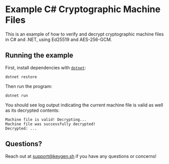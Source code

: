 # Example C# Cryptographic Machine Files

This is an example of how to verify and decrypt cryptographic machine files in C#
and .NET, using Ed25519 and AES-256-GCM.

## Running the example

First, install dependencies with [`dotnet`](https://docs.microsoft.com/en-us/dotnet/core/tools/dotnet):

```
dotnet restore
```

Then run the program:

```
dotnet run
```

You should see log output indicating the current machine file is valid as well
as its decrypted contents:

```
Machine file is valid! Decrypting...
Machine file was successfully decrypted!
Decrypted: ...
```

## Questions?

Reach out at [support@keygen.sh](mailto:support@keygen.sh) if you have any
questions or concerns!
